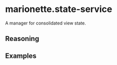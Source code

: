 marionette.state-service
========================

A manager for consolidated view state.

## Reasoning

## Examples
